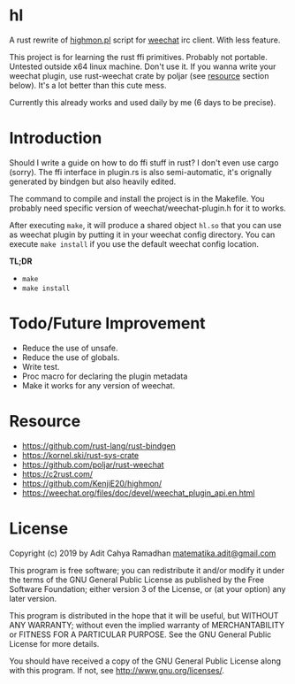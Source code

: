 # hl

A rust rewrite of [highmon.pl] script for [weechat] irc client. With less feature.

This project is for learning the rust ffi primitives. Probably not portable.
Untested outside x64 linux machine. Don't use it. If you wanna write your
weechat plugin, use rust-weechat crate by poljar (see [resource](#resource)
section below). It's a lot better than this cute mess.

Currently this already works and used daily by me (6 days to be precise).

# Introduction

Should I write a guide on how to do ffi stuff in rust? I don't even
use cargo (sorry).  The ffi interface in plugin.rs is also
semi-automatic, it's orignally generated by bindgen but also heavily
edited.

The command to compile and install the project is in the Makefile. You
probably need specific version of weechat/weechat-plugin.h for it to works.

After executing `make`, it will produce a shared object `hl.so` that you can use
as weechat plugin by putting it in your weechat config directory. You can execute
`make install` if you use the default weechat config location.

**TL;DR**

* `make`
* `make install`

# Todo/Future Improvement

* Reduce the use of unsafe.
* Reduce the use of globals.
* Write test.
* Proc macro for declaring the plugin metadata
* Make it works for any version of weechat.

# Resource

* https://github.com/rust-lang/rust-bindgen
* https://kornel.ski/rust-sys-crate
* https://github.com/poljar/rust-weechat
* https://c2rust.com/
* https://github.com/KenjiE20/highmon/
* https://weechat.org/files/doc/devel/weechat_plugin_api.en.html

# License

Copyright (c) 2019 by Adit Cahya Ramadhan <matematika.adit@gmail.com>

This program is free software; you can redistribute it and/or modify
it under the terms of the GNU General Public License as published by
the Free Software Foundation; either version 3 of the License, or
(at your option) any later version.

This program is distributed in the hope that it will be useful,
but WITHOUT ANY WARRANTY; without even the implied warranty of
MERCHANTABILITY or FITNESS FOR A PARTICULAR PURPOSE.  See the
GNU General Public License for more details.

You should have received a copy of the GNU General Public License
along with this program.  If not, see <http://www.gnu.org/licenses/>.


[highmon.pl]: https://github.com/KenjiE20/highmon
[weechat]: https://weechat.org/
